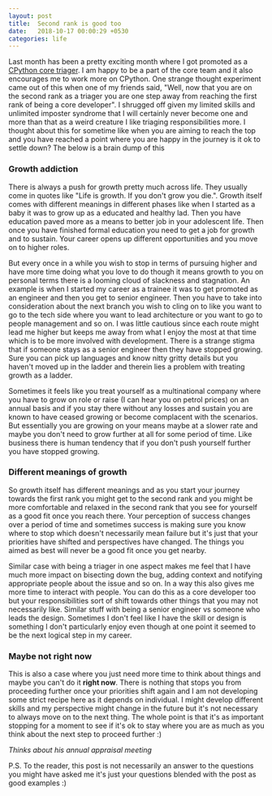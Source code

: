 ```yaml
---
layout: post
title:  Second rank is good too
date:   2018-10-17 00:00:29 +0530
categories: life
---
```


Last month has been a pretty exciting month where I got promoted as a [CPython core triager](https://mail.python.org/pipermail/python-committers/2018-September/006125.html). I am happy to be a part of the core team and it also encourages me to work more on CPython. One strange thought experiment came out of this when one of my friends said, "Well, now that you are on the second rank as a triager you are one step away from reaching the first rank of being a core developer". I shrugged off given my limited skills and unlimited imposter syndrome that I will certainly never become one and more than that as a weird creature I like triaging responsibilities more. I thought about this for sometime like when you are aiming to reach the top and you have reached a point where you are happy in the journey is it ok to settle down? The below is a brain dump of this

### Growth addiction

There is always a push for growth pretty much across life. They usually come in quotes like "Life is growth. If you don't grow you die.". Growth itself comes with different meanings in different phases like when I started as a baby it was to grow up as a educated and healthy lad. Then you have education paved more as a means to better job in your adolescent life. Then once you have finished formal education you need to get a job for growth and to sustain. Your career opens up different opportunities and you move on to higher roles.

But every once in a while you wish to stop in terms of pursuing higher and have more time doing what you love to do though it means growth to you on personal terms there is a looming cloud of slackness and stagnation. An example is when I started my career as a trainee it was to get promoted as an engineer and then you get to senior engineer. Then you have to take into consideration about the next branch you wish to cling on to like you want to go to the tech side where you want to lead architecture or you want to go to people management and so on. I was little cautious since each route might lead me higher but keeps me away from what I enjoy the most at that time which is to be more involved with development. There is a strange stigma that if someone stays as a senior engineer then they have stopped growing. Sure you can pick up languages and know nitty gritty details but you haven't moved up in the ladder and therein lies a problem with treating growth as a ladder.

Sometimes it feels like you treat yourself as a multinational company where you have to grow on role or raise (I can hear you on petrol prices) on an annual basis and if you stay there without any losses and sustain you are known to have ceased growing or become complacent with the scenarios. But essentially you are growing on your means maybe at a slower rate and maybe you don't need to grow further at all for some period of time. Like business there is human tendency that if you don't push yourself further you have stopped growing.

### Different meanings of growth

So growth itself has different meanings and as you start your journey towards the first rank you might get to the second rank and you might be more comfortable and relaxed in the second rank that you see for yourself as a good fit once you reach there. Your perception of success changes over a period of time and sometimes success is making sure you know where to stop which doesn't necessarily mean failure but it's just that your priorities have shifted and perspectives have changed. The things you aimed as best will never be a good fit once you get nearby.

Similar case with being a triager in one aspect makes me feel that I have much more impact on bisecting down the bug, adding context and notifying appropriate people about the issue and so on. In a way this also gives me more time to interact with people. You can do this as a core developer too but your responsibilities sort of shift towards other things that you may not necessarily like. Similar stuff with being a senior engineer vs someone who leads the design. Sometimes I don't feel like I have the skill or design is something I don't particularly enjoy even though at one point it seemed to be the next logical step in my career.

### Maybe not ****right  now****

This is also a case where you just need more time to think about things and maybe you can't do it **right now**. There is nothing that stops you from proceeding further once your priorities shift again and I am not developing some strict recipe here as it depends on individual. I might develop different skills and my perspective might change in the future but it's not necessary to always move on to the next thing. The whole point is that it's as important stopping for a moment to see if it's ok to stay where you are as much as you think about the next step to proceed further :)

_Thinks about his annual appraisal meeting_

P.S. To the reader, this post is not necessarily an answer to the questions you might have asked me it's just your questions blended with the post as good examples :)
